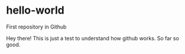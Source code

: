 # hello-world
First repository in Github

Hey there!
This is just a test to understand how github works. So far so good.
